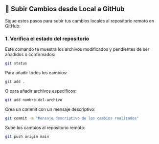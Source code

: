 ## 🚀 Subir Cambios desde Local a GitHub

Sigue estos pasos para subir tus cambios locales al repositorio remoto en GitHub:

### 1. Verifica el estado del repositorio

Este comando te muestra los archivos modificados y pendientes de ser añadidos o confirmados:

```bash
git status
```
Para añadir todos los cambios:
```bash
git add .
```
O para añadir archivos específicos:
```bash
git add nombre-del-archivo
```
Crea un commit con un mensaje descriptivo:
```bash
git commit -m "Mensaje descriptivo de los cambios realizados"
```
Sube los cambios al repositorio remoto:
```bash
git push origin main
```
